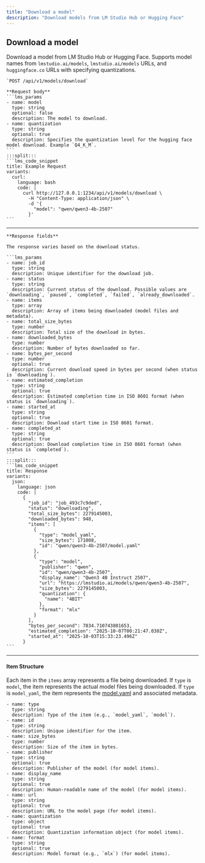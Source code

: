```yaml
---
title: "Download a model"
description: "Download models from LM Studio Hub or Hugging Face"
---
```


## Download a model

Download a model from LM Studio Hub or Hugging Face. Supports model names from `lmstudio.ai/models`, `lmstudio.ai/models` URLs, and `huggingface.co` URLs with specifying quantizations.

````lms_hstack
`POST /api/v1/models/download`

**Request body**
```lms_params
- name: model
  type: string
  optional: false
  description: The model to download.
- name: quantization
  type: string
  optional: true
  description: Specifies the quantization level for the hugging face model download. Example `Q4_K_M`.
```
:::split:::
```lms_code_snippet
title: Example Request
variants:
  curl:
    language: bash
    code: |
      curl http://127.0.0.1:1234/api/v1/models/download \
        -H "Content-Type: application/json" \
        -d '{
          "model": "qwen/qwen3-4b-2507"
        }'
```
````

---

````lms_hstack
**Response fields**

The response varies based on the download status.

```lms_params
- name: job_id
  type: string
  description: Unique identifier for the download job.
- name: status
  type: string
  description: Current status of the download. Possible values are `downloading`, `paused`, `completed`, `failed`, `already_downloaded`.
- name: items
  type: array
  description: Array of items being downloaded (model files and metadata).
- name: total_size_bytes
  type: number
  description: Total size of the download in bytes.
- name: downloaded_bytes
  type: number
  description: Number of bytes downloaded so far.
- name: bytes_per_second
  type: number
  optional: true
  description: Current download speed in bytes per second (when status is `downloading`).
- name: estimated_completion
  type: string
  optional: true
  description: Estimated completion time in ISO 8601 format (when status is `downloading`).
- name: started_at
  type: string
  optional: true
  description: Download start time in ISO 8601 format.
- name: completed_at
  type: string
  optional: true
  description: Download completion time in ISO 8601 format (when status is `completed`).
```
:::split:::
```lms_code_snippet
title: Response
variants:
  json:
    language: json
    code: |
      {
        "job_id": "job_493c7c9ded",
        "status": "downloading",
        "total_size_bytes": 2279145003,
        "downloaded_bytes": 948,
        "items": [
          {
            "type": "model_yaml",
            "size_bytes": 171008,
            "id": "qwen/qwen3-4b-2507/model.yaml"
          },
          {
            "type": "model",
            "publisher": "qwen",
            "id": "qwen/qwen3-4b-2507",
            "display_name": "Qwen3 4B Instruct 2507",
            "url": "https://lmstudio.ai/models/qwen/qwen3-4b-2507",
            "size_bytes": 2279145003,
            "quantization": {
              "name": "4BIT"
            },
            "format": "mlx"
          }
        ],
        "bytes_per_second": 7834.710743801653,
        "estimated_completion": "2025-10-07T00:21:47.030Z",
        "started_at": "2025-10-03T15:33:23.496Z"
      }
```
````

---

#### Item Structure

Each item in the `items` array represents a file being downloaded. If `type` is `model`, the item represents the actual model files being downloaded. If `type` is `model_yaml`, the item represents the [model.yaml](https://modelyaml.org/) and associated metadata.

```lms_params
- name: type
  type: string
  description: Type of the item (e.g., `model_yaml`, `model`).
- name: id
  type: string
  description: Unique identifier for the item.
- name: size_bytes
  type: number
  description: Size of the item in bytes.
- name: publisher
  type: string
  optional: true
  description: Publisher of the model (for model items).
- name: display_name
  type: string
  optional: true
  description: Human-readable name of the model (for model items).
- name: url
  type: string
  optional: true
  description: URL to the model page (for model items).
- name: quantization
  type: object
  optional: true
  description: Quantization information object (for model items).
- name: format
  type: string
  optional: true
  description: Model format (e.g., `mlx`) (for model items).
```
